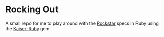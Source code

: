 # Rocking Out

A small repo for me to play around with the [Rockstar](https://github.com/RockstarLang/rockstar) specs in Ruby 
using the [Kaiser-Ruby](https://github.com/marcinruszkiewicz/kaiser-ruby) gem.